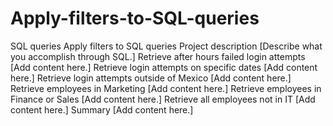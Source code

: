 # Apply-filters-to-SQL-queries
 SQL queries
Apply filters to SQL queries
Project description
[Describe what you accomplish through SQL.]
Retrieve after hours failed login attempts
[Add content here.]
Retrieve login attempts on specific dates
[Add content here.]
Retrieve login attempts outside of Mexico
[Add content here.]
Retrieve employees in Marketing
[Add content here.]
Retrieve employees in Finance or Sales
[Add content here.]
Retrieve all employees not in IT
[Add content here.]
Summary
[Add content here.]
